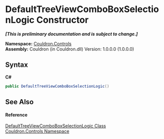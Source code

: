 # DefaultTreeViewComboBoxSelectionLogic Constructor 
 _**\[This is preliminary documentation and is subject to change.\]**_

**Namespace:**&nbsp;<a href="N_Couldron_Controls">Couldron.Controls</a><br />**Assembly:**&nbsp;Couldron (in Couldron.dll) Version: 1.0.0.0 (1.0.0.0)

## Syntax

**C#**<br />
``` C#
public DefaultTreeViewComboBoxSelectionLogic()
```


## See Also


#### Reference
<a href="T_Couldron_Controls_DefaultTreeViewComboBoxSelectionLogic">DefaultTreeViewComboBoxSelectionLogic Class</a><br /><a href="N_Couldron_Controls">Couldron.Controls Namespace</a><br />